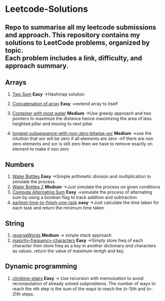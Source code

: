 # Leetcode-Solutions
Repo to summarise all my leetcode submissions and approach.
This repository contains my solutions to LeetCode problems, organized by topic.  
Each problem includes a **link**, **difficulty**, and **approach summary**.
---
## Arrays
1. [Two Sum](https://leetcode.com/problems/two-sum/)
**Easy**
->Hashmap solution

2. [Concatenation of array](https://leetcode.com/problems/concatenation-of-array/) 
**Easy** 
->extend array to itself

3. [Container with most water](https://leetcode.com/problems/container-with-most-water/)
**Medium**
->Use greedy approach and two pointers to maximize the distance hence maximizing the area of less heighted pillar and moving to next pillar
4. [longest-subsequence-with-non-zero-bitwise-xor](https://leetcode.com/problems/longest-subsequence-with-non-zero-bitwise-xor/)
**Medium**
->use the intuition that xor will be zero if all elements are zero
->if there are non zero elements and xor is still zero then we have to remove exactly on element to make it non zero
## Numbers
1. [Water Bottles](https://leetcode.com/problems/water-bottles/)
**Easy**
->Simple arithmetic division and multiplication to simulate the process
2. [Water Bottles 2](https://leetcode.com/problems/water-bottles-ii/)
**Medium**
->Just simulate the process on given conditions
3. [Compute Alternating Sum](https://leetcode.com/contest/weekly-contest-470/problems/compute-alternating-sum)
**Easy**
->simulate the process of alternating sum by using a boolean flag to track addition and subtraction
4. [earliest-time-to-finish-one-task](https://leetcode.com/problems/earliest-time-to-finish-one-task/)
**easy**
->Just calculate the time taken for each task and return the minimum time taken
## String
1. [reverseWords](https://leetcode.com/problems/reverse-words-in-a-string/)
**Medium**
-> simple stack approach
2. [majority-frequency-characters](https://leetcode.com/problems/majority-frequency-characters/)
**Easy**
->Simply store freq of each character then store freq as a key in another dictionary and characters as values..return the value of maximum lentgh and key.

## Dynamic programming
1. [climbing-stairs](https://leetcode.com/problems/climbing-stairs/)
**Easy**
-> Use recursion with memoization to avoid recomputation of already solved subproblems. The number of ways to reach the nth step is the sum of the ways to reach the (n-1)th and (n-2)th steps.

